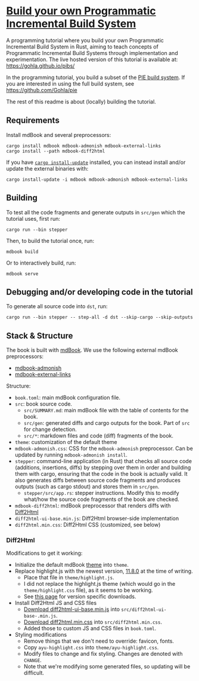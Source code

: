 # [Build your own Programmatic Incremental Build System](https://gohla.github.io/pibs/)

A programming tutorial where you build your own Programmatic Incremental Build System in Rust, aiming to teach concepts of Programmatic Incremental Build Systems through implementation and experimentation.
The live hosted version of this tutorial is available at: <https://gohla.github.io/pibs/>

In the programming tutorial, you build a subset of the [PIE build system](https://github.com/Gohla/pie).
If you are interested in using the full build system, see <https://github.com/Gohla/pie>

The rest of this readme is about (locally) building the tutorial.

## Requirements

Install mdBook and several preprocessors:

```shell
cargo install mdbook mdbook-admonish mdbook-external-links
cargo install --path mdbook-diff2html
```

If you have [`cargo install-update`](https://github.com/nabijaczleweli/cargo-update) installed, you can instead install and/or update the external binaries with:

```shell
cargo install-update -i mdbook mdbook-admonish mdbook-external-links
```

## Building

To test all the code fragments and generate outputs in `src/gen` which the tutorial uses, first run:

```shell
cargo run --bin stepper
```

Then, to build the tutorial once, run:

```shell
mdbook build
```

Or to interactively build, run:

```shell
mdbook serve
```

## Debugging and/or developing code in the tutorial

To generate all source code into `dst`, run:

```shell
cargo run --bin stepper -- step-all -d dst --skip-cargo --skip-outputs
```

## Stack & Structure

The book is built with [mdBook](https://rust-lang.github.io/mdBook/).
We use the following external mdBook preprocessors:

- [mdbook-admonish](https://github.com/tommilligan/mdbook-admonish)
- [mdbook-external-links](https://github.com/jonahgoldwastaken/mdbook-external-links)

Structure:

- `book.toml`: main mdBook configuration file.
- `src`: book source code.
  - `src/SUMMARY.md`: main mdBook file with the table of contents for the book.
  - `src/gen`: generated diffs and cargo outputs for the book. Part of `src` for change detection.
  - `src/*`: markdown files and code (diff) fragments of the book.
- `theme`: customization of the default theme
- `mdbook-admonish.css`: CSS for the `mdbook-admonish` preprocessor. Can be updated by running `mdbook-admonish install`.
- `stepper`: command-line application (in Rust) that checks all source code (additions, insertions, diffs) by stepping over them in order and building them with cargo, ensuring that the code in the book is actually valid. It also generates diffs between source code fragments and produces outputs (such as cargo stdout) and stores them in `src/gen`.
  - `stepper/src/app.rs`: stepper instructions. Modify this to modify what/how the source code fragments of the book are checked.
- `mdbook-diff2html`: mdBook preprocessor that renders diffs with [Diff2Html](https://github.com/rtfpessoa/diff2html)
- `diff2html-ui-base.min.js`: Diff2Html browser-side implementation
- `diff2html.min.css`: Diff2Html CSS (customized, see below)

### Diff2Html

Modifications to get it working:

- Initialize the default mdBook [theme](https://rust-lang.github.io/mdBook/format/theme/index.html) into `theme`.
- Replace highlight.js with the newest version, [11.8.0](https://cdnjs.cloudflare.com/ajax/libs/highlight.js/11.8.0/highlight.min.js) at the time of writing.
  - Place that file in `theme/highlight.js`.
  - I did not replace the highlight.js theme (which would go in the `theme/highlight.css` file), as it seems to be working.
  - See [this page](https://cdnjs.com/libraries/highlight.js) for version specific downloads.
- Install Diff2Html JS and CSS files
  - [Download diff2html-ui-base.min.js](https://cdn.jsdelivr.net/npm/diff2html@3.4.42/bundles/js/diff2html-ui-base.min.js) into `src/diff2html-ui-base-.min.js`.
  - [Download diff2html.min.css](https://cdn.jsdelivr.net/npm/diff2html@3.4.42/bundles/css/diff2html.min.css) into `src/diff2html.min.css`.
  - Added those to custom JS and CSS files in `book.toml`.
- Styling modifications
  - Remove things that we don't need to override: favicon, fonts.
  - Copy `ayu-highlight.css` into `theme/ayu-highlight.css`.
  - Modify files to change and fix styling. Changes are denoted with `CHANGE`.
  - Note that we're modifying some generated files, so updating will be difficult.
